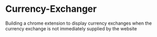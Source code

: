 # Currency-Exchanger
Building a chrome extension to display currency exchanges when the currency exchange is not immediately supplied by the website
